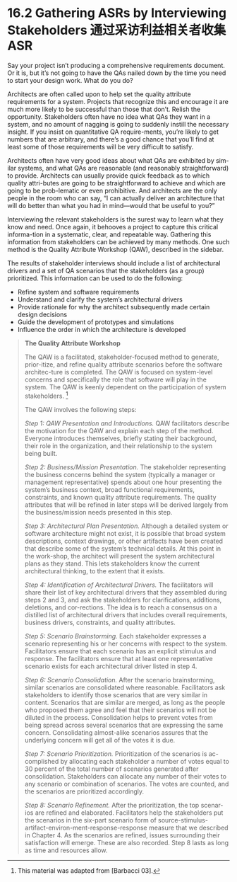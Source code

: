 16.2 Gathering ASRs by Interviewing Stakeholders 通过采访利益相关者收集ASR
===

Say your project isn’t producing a comprehensive requirements document. Or it is, but it’s not going to have the QAs nailed down by the time you need to start your design work. What do you do?

Architects are often called upon to help set the quality attribute requirements for a system. Projects that recognize this and encourage it are much more likely to be successful than those that don’t. Relish the opportunity. Stakeholders often have no idea what QAs they want in a system, and no amount of nagging is going to suddenly instill the necessary insight. If you insist on quantitative QA require-ments, you’re likely to get numbers that are arbitrary, and there’s a good chance that you’ll find at least some of those requirements will be very difficult to satisfy.

Architects often have very good ideas about what QAs are exhibited by sim-ilar systems, and what QAs are reasonable (and reasonably straightforward) to provide. Architects can usually provide quick feedback as to which quality attri-butes are going to be straightforward to achieve and which are going to be prob-lematic or even prohibitive. And architects are the only people in the room who can say, “I can actually deliver an architecture that will do better than what you had in mind—would that be useful to you?”

Interviewing the relevant stakeholders is the surest way to learn what they know and need. Once again, it behooves a project to capture this critical informa-tion in a systematic, clear, and repeatable way. Gathering this information from stakeholders can be achieved by many methods. One such method is the Quality Attribute Workshop (QAW), described in the sidebar.

The results of stakeholder interviews should include a list of architectural drivers and a set of QA scenarios that the stakeholders (as a group) prioritized. This information can be used to do the following:
* Refine system and software requirements
* Understand and clarify the system’s architectural drivers
* Provide rationale for why the architect subsequently made certain design decisions
* Guide the development of prototypes and simulations
* Influence the order in which the architecture is developed

>
> **The Quality Attribute Workshop**
> 
> The QAW is a facilitated, stakeholder-focused method to generate, prior-itize, and refine quality attribute scenarios before the software architec-ture is completed. The QAW is focused on system-level concerns and specifically the role that software will play in the system. The QAW is keenly dependent on the participation of system stakeholders. [^1]
>
> The QAW involves the following steps:
> 
> _Step 1: QAW Presentation and Introductions._ QAW facilitators describe the motivation for the QAW and explain each step of the method. Everyone introduces themselves, briefly stating their background, their role in the organization, and their relationship to the system being built.
>
> _Step 2: Business/Mission Presentation._ The stakeholder representing the business concerns behind the system (typically a manager or management representative) spends about one hour presenting the system’s business context, broad functional requirements, constraints, and known quality attribute requirements. The quality attributes that will be refined in later steps will be derived largely from the business/mission needs presented in
this step.
>
> _Step 3: Architectural Plan Presentation._ Although a detailed system or software architecture might not exist, it is possible that broad system descriptions, context drawings, or other artifacts have been created that describe some of the system’s technical details. At this point in the work-shop, the architect will present the system architectural plans as they stand. This lets stakeholders know the current architectural thinking, to the extent that it exists.
>
> _Step 4: Identification of Architectural Drivers._ The facilitators will share their list of key architectural drivers that they assembled during steps 2 and 3, and ask the stakeholders for clarifications, additions, deletions, and cor-rections. The idea is to reach a consensus on a distilled list of architectural drivers that includes overall requirements, business drivers, constraints, and quality attributes.
>
> _Step 5: Scenario Brainstorming._ Each stakeholder expresses a scenario representing his or her concerns with respect to the system. Facilitators ensure that each scenario has an explicit stimulus and response. The facilitators ensure that at least one representative scenario exists for each architectural driver listed in step 4.
> 
> _Step 6: Scenario Consolidation._ After the scenario brainstorming, similar scenarios are consolidated where reasonable. Facilitators ask stakeholders to identify those scenarios that are very similar in content. Scenarios that are similar are merged, as long as the people who proposed them agree and feel that their scenarios will not be diluted in the process. Consolidation helps to prevent votes from being spread across several scenarios that are expressing the same concern. Consolidating almost-alike scenarios assures that the underlying concern will get all of the votes it is due.
>
> _Step 7: Scenario Prioritization._ Prioritization of the scenarios is ac-complished by allocating each stakeholder a number of votes equal to 30 percent of the total number of scenarios generated after consolidation. Stakeholders can allocate any number of their votes to any scenario or combination of scenarios. The votes are counted, and the scenarios are prioritized accordingly.
>
> _Step 8: Scenario Refinement._ After the prioritization, the top scenar-ios are refined and elaborated. Facilitators help the stakeholders put the scenarios in the six-part scenario form of source-stimulus-artifact-environ-ment-response-response measure that we described in Chapter 4. As the scenarios are refined, issues surrounding their satisfaction will emerge. These are also recorded. Step 8 lasts as long as time and resources allow.

[^1]: This material was adapted from [Barbacci 03].
